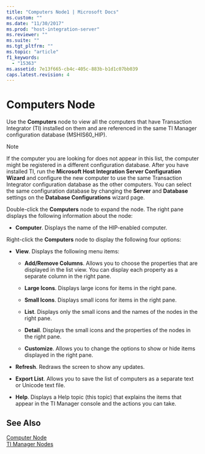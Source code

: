 ```yaml
---
title: "Computers Node1 | Microsoft Docs"
ms.custom: ""
ms.date: "11/30/2017"
ms.prod: "host-integration-server"
ms.reviewer: ""
ms.suite: ""
ms.tgt_pltfrm: ""
ms.topic: "article"
f1_keywords: 
  - "15363"
ms.assetid: 7e13f665-cb4c-405c-883b-b1d1c07bb039
caps.latest.revision: 4
---
```

# Computers Node
Use the **Computers** node to view all the computers that have Transaction Integrator (TI) installed on them and are referenced in the same TI Manager configuration database (MSHIS60_HIP).  
  
> [!NOTE]
>  If the computer you are looking for does not appear in this list, the computer might be registered in a different configuration database. After you have installed TI, run the **Microsoft Host Integration Server Configuration Wizard** and configure the new computer to use the same Transaction Integrator configuration database as the other computers. You can select the same configuration database by changing the **Server** and **Database** settings on the **Database Configurations** wizard page.  
  
 Double-click the **Computers** node to expand the node. The right pane displays the following information about the node:  
  
-   **Computer**. Displays the name of the HIP-enabled computer.  
  
 Right-click the **Computers** node to display the following four options:  
  
-   **View**. Displays the following menu items:  
  
    -   **Add/Remove Columns**. Allows you to choose the properties that are displayed in the list view. You can display each property as a separate column in the right pane.  
  
    -   **Large Icons**. Displays large icons for items in the right pane.  
  
    -   **Small Icons**. Displays small icons for items in the right pane.  
  
    -   **List**. Displays only the small icons and the names of the nodes in the right pane.  
  
    -   **Detail**. Displays the small icons and the properties of the nodes in the right pane.  
  
    -   **Customize**. Allows you to change the options to show or hide items displayed in the right pane.  
  
-   **Refresh**. Redraws the screen to show any updates.  
  
-   **Export List**. Allows you to save the list of computers as a separate text or Unicode text file.  
  
-   **Help**. Displays a Help topic (this topic) that explains the items that appear in the TI Manager console and the actions you can take.  
  
## See Also  
 [Computer Node](../core/computer-node2.md)   
 [TI Manager Nodes](../core/ti-manager-nodes1.md)